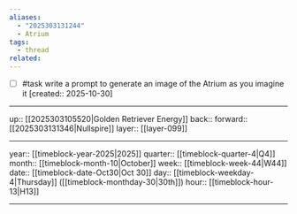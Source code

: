```yaml
---
aliases:
  - "2025303131244"
  - Atrium
tags:
  - thread
related:
---
```


- [ ] #task write a prompt to generate an image of the Atrium as you imagine it  [created:: 2025-10-30]

***

up:: [[2025303105520|Golden Retriever Energy]]
back:: 
forward:: [[2025303131346|Nullspire]]
layer:: [[layer-099]]

***

year:: [[timeblock-year-2025|2025]]
quarter:: [[timeblock-quarter-4|Q4]]
month:: [[timeblock-month-10|October]]
week:: [[timeblock-week-44|W44]]
date:: [[timeblock-date-Oct30|Oct 30]]
day:: [[timeblock-weekday-4|Thursday]] ([[timeblock-monthday-30|30th]])
hour:: [[timeblock-hour-13|H13]]

***
